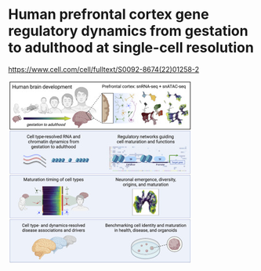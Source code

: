# Human prefrontal cortex gene regulatory dynamics from gestation to adulthood at single-cell resolution

https://www.cell.com/cell/fulltext/S0092-8674(22)01258-2


![alt text](image.png)